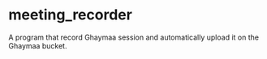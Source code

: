 # meeting_recorder
 A program that record Ghaymaa session and automatically upload it on the Ghaymaa bucket.
